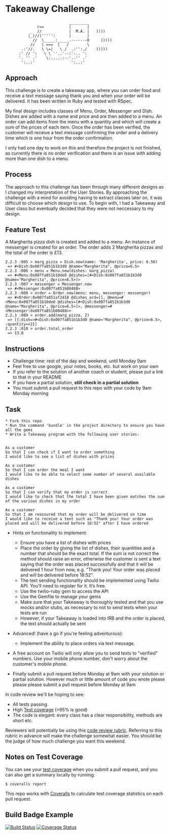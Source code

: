 Takeaway Challenge
==================
```
                            _________
              r==           |       |
           _  //            |  M.A. |   ))))
          |_)//(''''':      |       |
            //  \_____:_____.-------D     )))))
           //   | ===  |   /        \
       .:'//.   \ \=|   \ /  .:'':./    )))))
      :' // ':   \ \ ''..'--:'-.. ':
      '. '' .'    \:.....:--'.-'' .'
       ':..:'                ':..:'

 ```
 Approach
-------


This challenge is to create a takeaway app, where you can order food and receive a text message saying thank you and when your order will be delivered. It has been written in Ruby and tested with RSpec.

My final design includes classes of Menu, Order, Messenger and Dish. Dishes are added with a name and price and are then added to a menu. An order can add items from the menu with a quantity and which will create a sum of the prices of each item. Once the order has been verified, the customer will receive a text message confirming the order and a delivery time which is one hour from the order confirmation.

I only had one day to work on this and therefore the project is not finished, as currently there is no order verification and there is an issue with adding more than one dish to a menu.

Process
-------
The approach to this challenge has been through many different designs as I changed my interpretation of the User Stories. By approaching the challenge with a mind for avoiding having to extract classes later on, it was difficult to choose which design to use. To begin with, I had a Takeaway and User class but eventually decided that they were not neccessary to my design.

Feature Test
-------
A Margherita pizza dish is created and added to a menu. An instance of messenger is created for an order. The order adds 2 Margherita pizzas and the total of the order is £13.

```
2.2.3 :005 > marg_pizza = Dish.new(name: 'Margherita', price: 6.50)
 => #<Dish:0x007fa851b1b3d0 @name="Margherita", @price=6.5>
2.2.3 :006 > menu = Menu.new(dishes: marg_pizza)
 => #<Menu:0x007fa851b10de0 @dishes=[#<Dish:0x007fa851b1b3d0 @name="Margherita", @price=6.5>]>
2.2.3 :007 > messenger = Messenger.new
 => #<Messenger:0x007fa851b08488>
2.2.3 :008 > order = Order.new(menu: menu, messenger: messenger)
 => #<Order:0x007fa851af2d18 @dishes_ord=[], @menu=#<Menu:0x007fa851b10de0 @dishes=[#<Dish:0x007fa851b1b3d0 @name="Margherita", @price=6.5>]>, @messenger=#<Messenger:0x007fa851b08488>>
2.2.3 :009 > order.add(marg_pizza, 2)
 => [{:dish=>#<Dish:0x007fa851b1b3d0 @name="Margherita", @price=6.5>, :quantity=>2}]
2.2.3 :010 > order.total_order
 => 13.0
 ```



Instructions
-------

* Challenge time: rest of the day and weekend, until Monday 9am
* Feel free to use google, your notes, books, etc. but work on your own
* If you refer to the solution of another coach or student, please put a link to that in your README
* If you have a partial solution, **still check in a partial solution**
* You must submit a pull request to this repo with your code by 9am Monday morning


Task
-----
```
* Fork this repo
* Run the command 'bundle' in the project directory to ensure you have all the gems
* Write a Takeaway program with the following user stories:


As a customer
So that I can check if I want to order something
I would like to see a list of dishes with prices

As a customer
So that I can order the meal I want
I would like to be able to select some number of several available dishes

As a customer
So that I can verify that my order is correct
I would like to check that the total I have been given matches the sum of the various dishes in my order

As a customer
So that I am reassured that my order will be delivered on time
I would like to receive a text such as "Thank you! Your order was placed and will be delivered before 18:52" after I have ordered
```

* Hints on functionality to implement:
  * Ensure you have a list of dishes with prices
  * Place the order by giving the list of dishes, their quantities and a number that should be the exact total. If the sum is not correct the method should raise an error, otherwise the customer is sent a text saying that the order was placed successfully and that it will be delivered 1 hour from now, e.g. "Thank you! Your order was placed and will be delivered before 18:52".
  * The text sending functionality should be implemented using Twilio API. You'll need to register for it. It’s free.
  * Use the twilio-ruby gem to access the API
  * Use the Gemfile to manage your gems
  * Make sure that your Takeaway is thoroughly tested and that you use mocks and/or stubs, as necessary to not to send texts when your tests are run
  * However, if your Takeaway is loaded into IRB and the order is placed, the text should actually be sent

* Advanced! (have a go if you're feeling adventurous):
  * Implement the ability to place orders via text message.

* A free account on Twilio will only allow you to send texts to "verified" numbers. Use your mobile phone number, don't worry about the customer's mobile phone.
* Finally submit a pull request before Monday at 9am with your solution or partial solution.  However much or little amount of code you wrote please please please submit a pull request before Monday at 9am


In code review we'll be hoping to see:

* All tests passing
* High [Test coverage](https://github.com/makersacademy/course/blob/master/pills/test_coverage.md) (>95% is good)
* The code is elegant: every class has a clear responsibility, methods are short etc.

Reviewers will potentially be using this [code review rubric](docs/review.md).  Referring to this rubric in advance will make the challenge somewhat easier.  You should be the judge of how much challenge you want this weekend.

Notes on Test Coverage
------------------

You can see your [test coverage](https://github.com/makersacademy/course/blob/master/pills/test_coverage.md) when you submit a pull request, and you can also get a summary locally by running:

```
$ coveralls report
```

This repo works with [Coveralls](https://coveralls.io/) to calculate test coverage statistics on each pull request.

Build Badge Example
------------------

[![Build Status](https://travis-ci.org/makersacademy/takeaway-challenge.svg?branch=master)](https://travis-ci.org/makersacademy/takeaway-challenge)
[![Coverage Status](https://coveralls.io/repos/makersacademy/takeaway-challenge/badge.png)](https://coveralls.io/r/makersacademy/takeaway-challenge)
